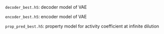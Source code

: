 
`decoder_best.h5`: decoder model of VAE

`encoder_best.h5`: encoder model of VAE

`prop_pred_best.h5`: property model for activity coefficient at infinite dilution
